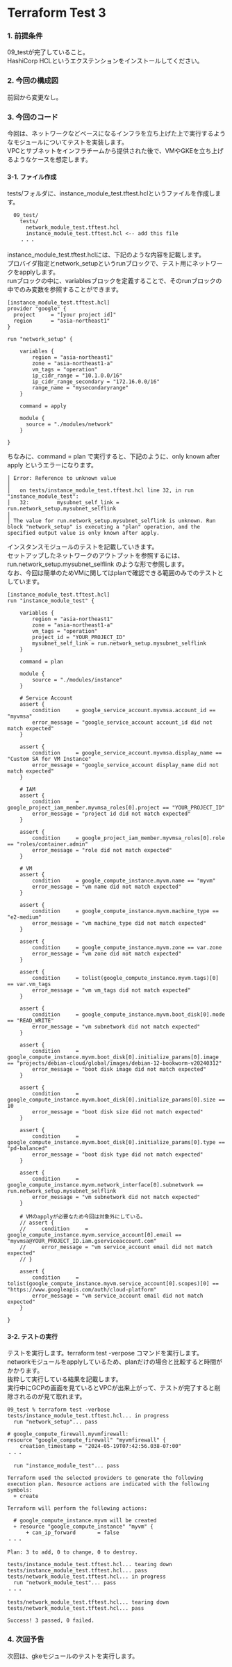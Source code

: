 # Terraform Test 3

### 1. 前提条件
09_testが完了していること。<br>
HashiCorp HCLというエクステンションをインストールしてください。

### 2. 今回の構成図
前回から変更なし。

### 3. 今回のコード
今回は、ネットワークなどベースになるインフラを立ち上げた上で実行するようなモジュールについてテストを実装します。<br>
VPCとサブネットをインフラチームから提供された後で、VMやGKEを立ち上げるようなケースを想定します。

#### 3-1. ファイル作成
tests/フォルダに、instance_module_test.tftest.hclというファイルを作成します。<br>
```
  09_test/
    tests/
      network_module_test.tftest.hcl
      instance_module_test.tftest.hcl <-- add this file
    ・・・
```
instance_module_test.tftest.hclには、下記のような内容を記載します。<br>
プロバイダ指定とnetwork_setupというrunブロックで、テスト用にネットワークをapplyします。<br>
runブロックの中に、variablesブロックを定義することで、そのrunブロックの中でのみ変数を参照することができます。
```
[instance_module_test.tftest.hcl]
provider "google" {
  project     = "[your project id]"
  region      = "asia-northeast1"
}

run "network_setup" {

    variables {
        region = "asia-northeast1"
        zone = "asia-northeast1-a"
        vm_tags = "operation"
        ip_cidr_range = "10.1.0.0/16"
        ip_cidr_range_secondary = "172.16.0.0/16"
        range_name = "mysecondaryrange"
    }

    command = apply

    module {
      source = "./modules/network"
    }

}
```
ちなみに、command = plan で実行すると、下記のように、only known after apply というエラーになります。<br>
```╷
│ Error: Reference to unknown value
│ 
│   on tests/instance_module_test.tftest.hcl line 32, in run "instance_module_test":
│   32:         mysubnet_self_link = run.network_setup.mysubnet_selflink
│ 
│ The value for run.network_setup.mysubnet_selflink is unknown. Run block "network_setup" is executing a "plan" operation, and the specified output value is only known after apply.
```
インスタンスモジュールのテストを記載していきます。<br>
セットアップしたネットワークのアウトプットを参照するには、run.network_setup.mysubnet_selflink のような形で参照します。<br>
なお、今回は簡単のためVMに関してはplanで確認できる範囲のみでのテストとしています。
```
[instance_module_test.tftest.hcl]
run "instance_module_test" {

    variables {
        region = "asia-northeast1"
        zone = "asia-northeast1-a"
        vm_tags = "operation"
        project_id = "YOUR_PROJECT_ID"
        mysubnet_self_link = run.network_setup.mysubnet_selflink
    }

    command = plan

    module {
        source = "./modules/instance"
    }

    # Service Account
    assert {
        condition     = google_service_account.myvmsa.account_id == "myvmsa"
        error_message = "google_service_account account_id did not match expected" 
    }

    assert {
        condition     = google_service_account.myvmsa.display_name == "Custom SA for VM Instance"
        error_message = "google_service_account display_name did not match expected" 
    }

    # IAM
    assert {
        condition     = google_project_iam_member.myvmsa_roles[0].project == "YOUR_PROJECT_ID"
        error_message = "project id did not match expected" 
    }

    assert {
        condition     = google_project_iam_member.myvmsa_roles[0].role == "roles/container.admin"
        error_message = "role did not match expected" 
    }

    # VM
    assert {
        condition     = google_compute_instance.myvm.name == "myvm"
        error_message = "vm name did not match expected" 
    }

    assert {
        condition     = google_compute_instance.myvm.machine_type == "e2-medium"
        error_message = "vm machine_type did not match expected" 
    }

    assert {
        condition     = google_compute_instance.myvm.zone == var.zone
        error_message = "vm zone did not match expected" 
    }

    assert {
        condition     = tolist(google_compute_instance.myvm.tags)[0] == var.vm_tags
        error_message = "vm vm_tags did not match expected" 
    }
    
    assert {
        condition     = google_compute_instance.myvm.boot_disk[0].mode == "READ_WRITE"
        error_message = "vm subnetwork did not match expected" 
    }

    assert {
        condition     = google_compute_instance.myvm.boot_disk[0].initialize_params[0].image == "projects/debian-cloud/global/images/debian-12-bookworm-v20240312"
        error_message = "boot disk image did not match expected" 
    }

    assert {
        condition     = google_compute_instance.myvm.boot_disk[0].initialize_params[0].size == 10
        error_message = "boot disk size did not match expected" 
    }

    assert {
        condition     = google_compute_instance.myvm.boot_disk[0].initialize_params[0].type == "pd-balanced"
        error_message = "boot disk type did not match expected" 
    }

    assert {
        condition     = google_compute_instance.myvm.network_interface[0].subnetwork == run.network_setup.mysubnet_selflink
        error_message = "vm subnetwork did not match expected" 
    }

    # VMのapplyが必要なため今回は対象外にしている。
    // assert {
    //     condition     = google_compute_instance.myvm.service_account[0].email == "myvmsa@YOUR_PROJECT_ID.iam.gserviceaccount.com"
    //     error_message = "vm service_account email did not match expected" 
    // }

    assert {
        condition     = tolist(google_compute_instance.myvm.service_account[0].scopes)[0] == "https://www.googleapis.com/auth/cloud-platform"
        error_message = "vm service_account email did not match expected" 
    }

}
```

#### 3-2. テストの実行
テストを実行します。terraform test -verpose コマンドを実行します。<br>
networkモジュールをapplyしているため、planだけの場合と比較すると時間がかかります。<br>
抜粋して実行している結果を記載します。<br>
実行中にGCPの画面を見ているとVPCが出来上がって、テストが完了すると削除されるのが見て取れます。
```
09_test % terraform test -verbose
tests/instance_module_test.tftest.hcl... in progress
  run "network_setup"... pass

# google_compute_firewall.myvmfirewall:
resource "google_compute_firewall" "myvmfirewall" {
    creation_timestamp = "2024-05-19T07:42:56.038-07:00"
・・・

  run "instance_module_test"... pass

Terraform used the selected providers to generate the following execution plan. Resource actions are indicated with the following symbols:
  + create

Terraform will perform the following actions:

  # google_compute_instance.myvm will be created
  + resource "google_compute_instance" "myvm" {
      + can_ip_forward       = false
・・・

Plan: 3 to add, 0 to change, 0 to destroy.

tests/instance_module_test.tftest.hcl... tearing down
tests/instance_module_test.tftest.hcl... pass
tests/network_module_test.tftest.hcl... in progress
  run "network_module_test"... pass
・・・

tests/network_module_test.tftest.hcl... tearing down
tests/network_module_test.tftest.hcl... pass

Success! 3 passed, 0 failed.
```

### 4. 次回予告
次回は、gkeモジュールのテストを実行します。

